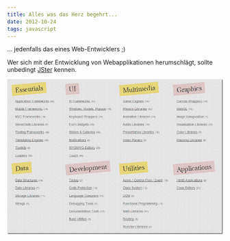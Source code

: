 ```yaml
---
title: Alles was das Herz begehrt...
date: 2012-10-24
tags: javascript
---
```

... jedenfalls das eines Web-Entwicklers ;)

Wer sich mit der Entwicklung von Webapplikationen herumschlägt, sollte unbedingt [JSter](http://jster.net/) kennen.

![](/images/jster.png)
